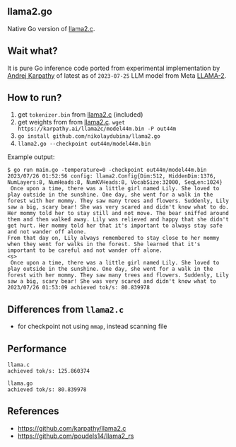 ## llama2.go

Native Go version of [llama2.c](https://github.com/karpathy/llama2.c).

## Wait what?

It is pure Go inference code ported from experimental implementation by [Andrej Karpathy](https://en.wikipedia.org/wiki/Andrej_Karpathy) of latest as of `2023-07-25` LLM model from Meta [LLAMA-2](https://ai.meta.com/llama/).  

## How to run?

1. get `tokenizer.bin` from [llama2.c](https://github.com/karpathy/llama2.c) (included)
2. get weights from from [llama2.c](https://github.com/karpathy/llama2.c). `wget https://karpathy.ai/llama2c/model44m.bin -P out44m`
3. `go install github.com/nikolaydubina/llama2.go`
4. `llama2.go --checkpoint out44m/model44m.bin`

Example output:

```
$ go run main.go -temperature=0 -checkpoint out44m/model44m.bin
2023/07/26 01:52:56 config: llama2.Config{Dim:512, HiddenDim:1376, NumLayers:8, NumHeads:8, NumKVHeads:8, VocabSize:32000, SeqLen:1024}
 Once upon a time, there was a little girl named Lily. She loved to play outside in the sunshine. One day, she went for a walk in the forest with her mommy. They saw many trees and flowers. Suddenly, Lily saw a big, scary bear! She was very scared and didn't know what to do.
Her mommy told her to stay still and not move. The bear sniffed around them and then walked away. Lily was relieved and happy that she didn't get hurt. Her mommy told her that it's important to always stay safe and not wander off alone.
From that day on, Lily always remembered to stay close to her mommy when they went for walks in the forest. She learned that it's important to be careful and not wander off alone.
<s>
 Once upon a time, there was a little girl named Lily. She loved to play outside in the sunshine. One day, she went for a walk in the forest with her mommy. They saw many trees and flowers. Suddenly, Lily saw a big, scary bear! She was very scared and didn't know what to
2023/07/26 01:53:09 achieved tok/s: 80.839978
```

## Differences from `llama2.c`

* for checkpoint not using `mmap`, instead scanning file

## Performance

```
llama.c
achieved tok/s: 125.860374

llama.go
achieved tok/s: 80.839978
```

## References

* https://github.com/karpathy/llama2.c
* https://github.com/poudels14/llama2_rs
